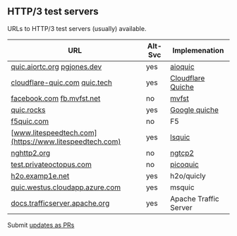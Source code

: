 ## HTTP/3 test servers

URLs to HTTP/3 test servers (usually) available.

| URL | Alt-Svc | Implemenation |
|-----|---------|---------------|
| [quic.aiortc.org](https://quic.aiortc.org/) [pgjones.dev](https://pgjones.dev) |      yes | [aioquic](https://github.com/aiortc/aioquic) |
| [cloudflare-quic.com](https://cloudflare-quic.com/) [quic.tech](https://quic.tech:8443/) | yes | [Cloudflare Quiche](https://github.com/cloudflare/quiche) |
| [facebook.com](https://facebook.com/) [fb.mvfst.net](https://fb.mvfst.net:4433/) | no | [mvfst](https://github.com/facebookincubator/mvfst) |
| [quic.rocks](https://quic.rocks:4433/) |            yes | [Google quiche](https://quiche.googlesource.com/quiche/) |
| [f5quic.com](https://f5quic.com:4433/) |             no | F5            |
| [www.litespeedtech.com](https://www.litespeedtech.com) |       yes | [lsquic](https://github.com/litespeedtech/lsquic)        |
| [nghttp2.org](https://nghttp2.org:4433/) |            no | [ngtcp2](https://github.com/ngtcp2/ngtcp2)        |
| [test.privateoctopus.com](https://test.privateoctopus.com:4433/) |no | [picoquic](https://github.com/private-octopus/picoquic)      |
| [h2o.examp1e.net](https://h2o.examp1e.net) |         yes | h2o/quicly    |
| [quic.westus.cloudapp.azure.com](https://quic.westus.cloudapp.azure.com) |yes| msquic       |
| [docs.trafficserver.apache.org](https://docs.trafficserver.apache.org/en/latest/) | yes | Apache Traffic Server


Submit [updates as PRs](https://github.com/bagder/HTTP3-test/pulls)
